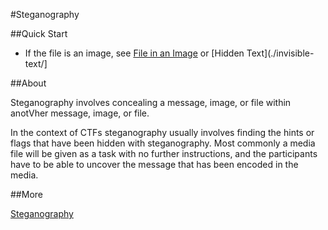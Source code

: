 #Steganography

##Quick Start

* If the file is an image, see [File in an Image](./file-in-image/) or [Hidden Text](./invisible-text/]

##About

Steganography involves concealing a message, image, or file within anotVher message, image, or file.

In the context of CTFs steganography usually involves finding the hints or flags that have been hidden with steganography.  Most commonly a media file will be given as a task with no further instructions, and the participants have to be able to uncover the message that has been encoded in the media.

##More

[Steganography](http://en.wikipedia.org/wiki/Steganography)
